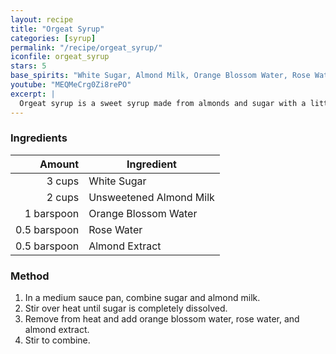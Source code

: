 ```yaml
---
layout: recipe
title: "Orgeat Syrup"
categories: [syrup]
permalink: "/recipe/orgeat_syrup/"
iconfile: orgeat_syrup
stars: 5
base_spirits: "White Sugar, Almond Milk, Orange Blossom Water, Rose Water, Almond Extract"
youtube: "MEQMeCrg0Zi8rePO"
excerpt: |
  Orgeat syrup is a sweet syrup made from almonds and sugar with a little rose water and/or orange flower water.
---
```


### Ingredients

|       Amount | Ingredient              |
| -----------: | ----------------------- |
|       3 cups | White Sugar             |
|       2 cups | Unsweetened Almond Milk |
|   1 barspoon | Orange Blossom Water    |
| 0.5 barspoon | Rose Water              |
| 0.5 barspoon | Almond Extract          |

### Method

1. In a medium sauce pan, combine sugar and almond milk.
2. Stir over heat until sugar is completely dissolved.
3. Remove from heat and add orange blossom water, rose water, and almond extract.
4. Stir to combine.
